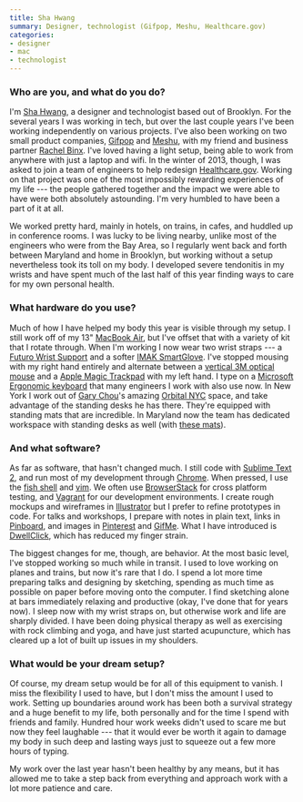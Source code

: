 ```yaml
---
title: Sha Hwang
summary: Designer, technologist (Gifpop, Meshu, Healthcare.gov)
categories:
- designer
- mac
- technologist
---
```


### Who are you, and what do you do?

I'm [Sha Hwang](http://postarchitectural.com/ "Sha's website."), a designer and technologist based out of Brooklyn. For the several years I was working in tech, but over the last couple years I've been working independently on various projects. I've also been working on two small product companies, [Gifpop](http://gifpop.io/ "A service for turning GIFs into prints.") and [Meshu](http://meshu.io/ "A service for making map-based jewelery."), with my friend and business partner [Rachel Binx](http://rachel.binx.usesthis.com/ "Rachel's interview."). I've loved having a light setup, being able to work from anywhere with just a laptop and wifi. In the winter of 2013, though, I was asked to join a team of engineers to help redesign [Healthcare.gov](https://www.healthcare.gov/ "The Affordable Care Act website."). Working on that project was one of the most impossibly rewarding experiences of my life --- the people gathered together and the impact we were able to have were both absolutely astounding. I'm very humbled to have been a part of it at all. 

We worked pretty hard, mainly in hotels, on trains, in cafes, and huddled up in conference rooms. I was lucky to be living nearby, unlike most of the engineers who were from the Bay Area, so I regularly went back and forth between Maryland and home in Brooklyn, but working without a setup nevertheless took its toll on my body. I developed severe tendonitis in my wrists and have spent much of the last half of this year finding ways to care for my own personal health.

### What hardware do you use?

Much of how I have helped my body this year is visible through my setup. I still work off of my 13" [MacBook Air][macbook-air], but I've offset that with a variety of kit that I rotate through. When I'm working I now wear two wrist straps --- a [Futuro Wrist Support][energizing-wrist-support] and a softer [IMAK SmartGlove][smartglove]. I've stopped mousing with my right hand entirely and alternate between a [vertical 3M optical mouse][wired-ergonomic-mouse-small] and a [Apple Magic Trackpad][magic-trackpad] with my left hand. I type on a [Microsoft Ergonomic keyboard][sculpt-ergonomic-keyboard] that many engineers I work with also use now. In New York I work out of [Gary Chou](https://twitter.com/garychou "Gary's Twitter account.")'s amazing [Orbital NYC](http://orbitalnyc.com/ "A co-working space in New York.") space, and take advantage of the standing desks he has there. They're equipped with standing mats that are incredible. In Maryland now the team has dedicated workspace with standing desks as well (with [these mats][cumuluspro]). 

### And what software?

As far as software, that hasn't changed much. I still code with [Sublime Text 2][sublime-text], and run most of my development through [Chrome][]. When pressed, I use the [fish shell][fish] and [vim][]. We often use [BrowserStack][] for cross platform testing, and [Vagrant][] for our development environments. I create rough mockups and wireframes in [Illustrator][] but I prefer to refine prototypes in code. For talks and workshops, I prepare with notes in plain text, links in [Pinboard][], and images in [Pinterest][] and [GifMe][]. What I have introduced is [DwellClick][], which has reduced my finger strain.

The biggest changes for me, though, are behavior. At the most basic level, I've stopped working so much while in transit. I used to love working on planes and trains, but now it's rare that I do. I spend a lot more time preparing talks and designing by sketching, spending as much time as possible on paper before moving onto the computer. I find sketching alone at bars immediately relaxing and productive (okay, I've done that for years now). I sleep now with my wrist straps on, but otherwise work and life are sharply divided. I have been doing physical therapy as well as exercising with rock climbing and yoga, and have just started acupuncture, which has cleared up a lot of built up issues in my shoulders.

### What would be your dream setup?

Of course, my dream setup would be for all of this equipment to vanish. I miss the flexibility I used to have, but I don't miss the amount I used to work. Setting up boundaries around work has been both a survival strategy and a huge benefit to my life, both personally and for the time I spend with friends and family. Hundred hour work weeks didn't used to scare me but now they feel laughable --- that it would ever be worth it again to damage my body in such deep and lasting ways just to squeeze out a few more hours of typing.

My work over the last year hasn't been healthy by any means, but it has allowed me to take a step back from everything and approach work with a lot more patience and care.

[cumuluspro]: http://imprintmats.com/cumuluspro-anti-fatigue-mat-perfect-for-standing-desks/ "Anti-fatigue standing mats."
[energizing-wrist-support]: https://www.amazon.com/Futuro-Energizing-Wrist-Support-Small/dp/B0026RHGA2/ "A wrist brace."
[macbook-air]: https://www.apple.com/macbook-air/ "A very thin laptop."
[magic-trackpad]: https://www.apple.com/magictrackpad/ "A trackpad for desktop machines."
[sculpt-ergonomic-keyboard]: http://www.microsoft.com/hardware/en-us/b/sculpt-ergonomic-keyboard-for-business/5KV-00001 "An ergonomic keyboard."
[smartglove]: https://www.amazon.com/gp/product/B005THDUE2/ "A wrist wrap."
[wired-ergonomic-mouse-small]: https://www.amazon.com/3M-Ergonomic-Optical-Compatible-EM500GPS/dp/B000F2BP7U "A vertical mouse"
[browserstack]: https://www.browserstack.com/ "A service for testing a site live across a multitude of browsers."
[chrome]: https://www.google.com/intl/en/chrome/browser/ "A WebKit-based browser, where each tab runs in its own thread."
[dwellclick]: http://pilotmoon.com/dwellclick/ "Mac software that clicks the mouse for you."
[fish]: http://fishshell.com/ "A command-line shell."
[gifme]: http://gifme.io/ "A GIF-storing service/app."
[illustrator]: https://www.adobe.com/products/illustrator.html "A vector graphics editor."
[pinboard]: http://pinboard.in/ "A bookmarking web service."
[pinterest]: https://www.pinterest.com/ "An online 'pinboard' service."
[sublime-text]: http://www.sublimetext.com/ "A coder's text editor."
[vagrant]: https://www.vagrantup.com/ "Software for building and installing virtual dev environments."
[vim]: http://www.vim.org/ "A command-line text editor."
